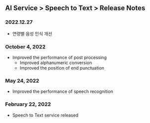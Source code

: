 ## AI Service > Speech to Text > Release Notes

### 2022.12.27
* 연령별 음성 인식 개선

### October 4, 2022
* Improved the performance of post processing
    * Improved alphanumeric conversion
    * Improved the position of end punctuation

### May 24, 2022
* Improved the performance of speech recognition

### February 22, 2022
* Speech to Text service released

